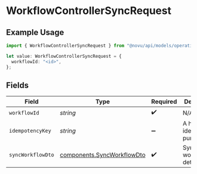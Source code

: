 # WorkflowControllerSyncRequest

## Example Usage

```typescript
import { WorkflowControllerSyncRequest } from "@novu/api/models/operations";

let value: WorkflowControllerSyncRequest = {
  workflowId: "<id>",
};
```

## Fields

| Field                                                                    | Type                                                                     | Required                                                                 | Description                                                              |
| ------------------------------------------------------------------------ | ------------------------------------------------------------------------ | ------------------------------------------------------------------------ | ------------------------------------------------------------------------ |
| `workflowId`                                                             | *string*                                                                 | :heavy_check_mark:                                                       | N/A                                                                      |
| `idempotencyKey`                                                         | *string*                                                                 | :heavy_minus_sign:                                                       | A header for idempotency purposes                                        |
| `syncWorkflowDto`                                                        | [components.SyncWorkflowDto](../../models/components/syncworkflowdto.md) | :heavy_check_mark:                                                       | Sync workflow details                                                    |